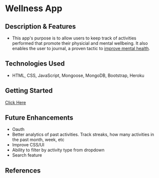 # Wellness App

## Description & Features
- This app's purpose is to allow users to keep track of activities performed that promote their physicial and mental wellbeing. It also enables the user to journal, a proven tactic to [improve mental health](https://www.urmc.rochester.edu/encyclopedia/content.aspx?ContentID=4552&ContentTypeID=1).


## Technologies Used
- HTML, CSS, JavaScript, Mongoose, MongoDB, Bootstrap, Heroku

## Getting Started
[Click Here](https://polar-savannah-40170.herokuapp.com/)

## Future Enhancements
- Oauth
- Better analytics of past activities. Track streaks, how many activities in the past month, week, etc
- Improve CSS/UI
- Ability to filter by activity type from dropdown
- Search feature

## References
